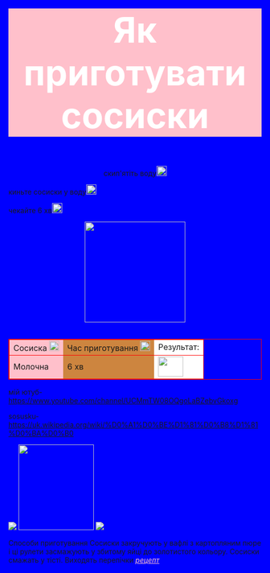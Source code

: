 <html style="background-color:blue;font-family:sans-serif">
    <title>сосиски</title>
    <header>
    <b><h2 style="background-color:pink;text-align:center;font-size:70px;sans-serif;color:white">Як приготувати сосиски</h2></b>
    </header>
     <main style="background-color:blue;"id="suasuge">
         <p style="text-align:center">скип'ятіть воду<img src="https://img.freepik.com/premium-vector/water-drop-or-tear-drop-large-size-icon-for-emoji-smile_599062-5651.jpg?w=360" width="20" height="20"></p>
         киньте сосиски у воду<img src="https://w7.pngwing.com/pngs/289/239/png-transparent-two-sausage-sausage-hot-dog-churrasco-barbecue-frankfurter-wxfcrstchen-hot-dog-sausage-food-orange-happy-birthday-vector-images.png" width="20" height="20"><p>
         чекайте 6 хв<img src="https://images.prom.ua/1043418774_w640_h640_nastennye-chasy-smajl.jpg" width="20" height="20"></p>
         <img src="https://cs13.pikabu.ru/post_img/2021/01/17/6/og_og_161087145122556449.jpg" style="margin:0 auto;display:block" width="200" height="200"><br></main>
         <footer style="background-color:blue">
         <table style="border:1px solid red;border-collapse:collapse;">
        <tr style="border:1px solid red">
            <td bgcolor="pink">Сосиска <img src="https://www.meme-arsenal.com/memes/18b7a42c8d2eca4fe9c3939aa14d3062.jpg"width="20" height="20"></td>
            <td bgcolor="peru">Час приготування <img src="https://encrypted-tbn0.gstatic.com/images?q=tbn:ANd9GcShWtjj6IoM5eauB1PQlAkqvIUYVUTbLjOKM8r8QqY&s" width="20" height="20"></td>
            <td bgcolor="white">Результат:</td>
        </tr>
        <tr style="border:1px solid red">
            <td bgcolor="pink">Молочна</td>
            <td bgcolor="peru">6 хв</td>
            <td bgcolor="white"><a href="https://www.youtube.com/watch?v=1m8dXIZLYEA"><img src="https://encrypted-tbn0.gstatic.com/images?q=tbn:ANd9GcQXAvC4YFePSvsUWGENBCFHPAMlkuxFX5C9JA&usqp=CAU" style="background-color:white"width="50" height="40"></a></td>
            </tr>
        </table>
        мій ютуб-<a href="https://www.youtube.com/channel/UCMmTW08OQgoLaBZebvGkoxg">https://www.youtube.com/channel/UCMmTW08OQgoLaBZebvGkoxg</a><p></p>
        sosusku-<a href="https://uk.wikipedia.org/wiki/%D0%A1%D0%BE%D1%81%D0%B8%D1%81%D0%BA%D0%B0">https://uk.wikipedia.org/wiki/%D0%A1%D0%BE%D1%81%D0%B8%D1%81%D0%BA%D0%B0</a></p><p>
            <img src="https://upload.wikimedia.org/wikipedia/commons/thumb/c/c4/Russian_sausage.JPG/220px-Russian_sausage.JPG">
            <img src="https://upload.wikimedia.org/wikipedia/commons/thumb/0/07/Hotdogs.JPG/220px-Hotdogs.JPG"width="150" height="170">
            <img src="https://upload.wikimedia.org/wikipedia/commons/thumb/4/47/Hotdog_too.jpg/220px-Hotdog_too.jpg">
            </p>
            Способи приготування
Сосиски закручують у вафлі з картопляним пюре і ці рулети засмажують у збитому яйці до золотистого кольору.
Сосиски смажать у тісті. Виходять перепічки
            <i><a href="#suasuge" style="color:pink;">рецепт</a></i>
    </footer>
    </html>
